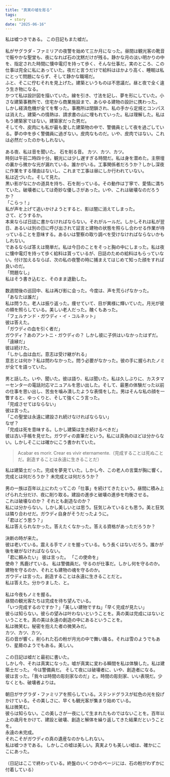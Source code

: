 ```yaml
---
title: "真実の噓を彫る"
tags:
  - story
date: "2025-06-16"
---
```

私は嘘つきである。 この日記もまた嘘だ。<br>
<br>
私がサグラダ・ファミリアの夜警を始めて三か月になった。昼間は観光客の靴音で賑やかな聖堂も、夜になれば石の沈黙だけが残る。静かな月の淡い明かりの中を、指定された時間に懐中電灯を持って歩く、そんな仕事だ。実のところ、この仕事は完全に私にあっていた。夜だと言うだけで給料はほかより高く、睡眠は私にとって問題にならず、そして静かな職場だ。<br>
ふと、そこに佇むそれを見上げた。建築というものは不思議だ。昼と夜で全く違う生き物になる。<br>
かつて私は設計図を描いていた。線を引き、寸法を記し、夢を形にしていた。小さな建築事務所で、住宅から商業施設まで、あらゆる建物の設計に携わった。<br>
しかし経済危機が全てを奪った。事務所は閉鎖され、私の手から定規とコンパスは消えた。建築への情熱は、請求書の山に埋もれていった。私は理解した。私はもう建築家ではない。建築家だった男だ。<br>
そして今、皮肉にも私が最も愛した建築物の中で、警備員として夜を過ごしている。夢の中を歩く警備員に過ぎない。皮肉なものだ。いや、皮肉ではない。これは必然だったのかもしれない。<br>
<br>
ある夜、私は音を聞いた。 石を削る音。 カツ、カツ、カツ。<br>
時刻は午前二時四十分。観光には少し遅すぎる時間だ。私は身を潜めた。主祭壇の裏から微かな光が漏れている。誰かがいる。工事関係者だろうか？しかし深夜に作業をする理由はないし、これまで工事は昼にしか行われていない。<br>
私は近づいた。そして見た。<br>
黒い影がなにかの道具を持ち、石を削っている。その動作は丁寧で、愛情に満ちていた。破壊者にしては奇妙な優しさがあった。いや、これは破壊なのだろうか？<br>
「こらっ！」<br>
私が声を上げて追いかけようとすると、影は闇に消えてしまった。<br>
さて、どうするか。<br>
本来ならば日誌に書かなければならない。それがルールだ。しかしそれは私が翌日、あるいは別の日に呼び出されて証言と建物の状態を照らし合わせる作業が待っていることを意味する。あるいは警察の取り調べを受けなければならないかもしれない。<br>
であるならば答えは簡単だ。私は今日のことをそっと胸の中にしまった。私は夜に懐中電灯を持って歩く給料は貰っているが、日誌のための給料はもらっていない。付け加えるならば、次の私の夜警の時に捕まえてはじめて知った顔をすれば良いのだ。<br>
「問題なし」<br>
私はそう書き込むと、そのまま退勤した。<br>
<br>
数週間後の巡回中、私は再び影に会った。今度は、声を荒らげなかった。<br>
「あなたは誰だ」<br>
 私は問うた。老人は振り返った。痩せていて、目が異様に輝いていた。月光が彼の頬を照らしている。美しい老人だった。醜くもあった。<br>
「フェルナンド・ガウディ・イ・コルネット」<br>
 彼は答えた。 <br>
「ガウディの血を引く者だ」<br>
ガウディ？あのアントニ・ガウディの？ しかし彼に子供はいなかったはずだ。<br>
「遠縁だ」<br>
 彼は続けた。<br>
 「しかし血は血だ。意志は受け継がれる」<br>
意志とは何か？私は問わなかった。問う必要がなかった。彼の手に握られたノミが全てを語っていた。<br>
<br>
男と話した。いや、聞いた。彼は語り、私は聞いた。私は久しぶりに、カスタマーセンターの電話対応マニュアルを思い出した。そして、最悪の体験だった以前の仕事を思い出し、苦虫を噛み潰したような表情をした。男はそんな私の顔を一瞥すると、ゆっくりと、そして強くこう言った。<br>
「完成させてはならない」<br>
彼は言った。<br>
「この聖堂は永遠に建設され続けなければならない」<br>
なぜ？<br>
「完成は死を意味する。しかし建築は生き続けるべきだ」<br>
彼は古い手帳を見せた。ガウディの直筆だという。私には真偽のほどは分からない。しかしそこには確かにこう書かれていた。<br>

 > Acabar es morir. Crear es vivir eternamente.（完成することは死ぬことだ。創造することは永遠に生きることだ）

私は建築士だった。完成を夢見ていた。しかし今、この老人の言葉が胸に響く。完成とは何だろうか？ 未完成とは何だろうか？<br>
<br>
男の一族は百年以上にわたってこの「仕事」を続けてきたという。昼間に積み上げられた分だけ、夜に削り取る。建設の進歩と破壊の進歩を均衡させる。<br>
これは破壊なのか？ それとも創造なのか？<br>
私には分からない。しかし美しいとは思う。狂気じみているとも思う。美と狂気は隣り合わせだ。ガウディ自身がそうだったように。<br>
「君はどう思う？」 <br>
私は答えられなかった。答えたくなかった。答える資格があっただろうか？<br>
<br>
決断の時が来た。<br>
彼は老いている。震える手でノミを握っている。もう長くはないだろう。誰かが後を継がなければならない。<br>
「君に頼みたい」 彼は言った。 「この使命を」<br>
使命？ 馬鹿げている。 私は警備員だ。守るのが仕事だ。しかし何を守るのか。建物を守るのか、それとも建物の魂を守るのか。<br>
ガウディは言った。創造することは永遠に生きることだと。<br>
私は答えた。分かりました、と。<br>
<br>
私は今夜もノミを握る。<br>
昼間の観光客たちは完成を待ち望んでいる。<br>
「いつ完成するのですか？」「美しい建物ですね」「早く完成が見たい」<br>
彼らは知らない。彼らの望みは叶わないということを。真の美は完成にはないということを。真の美は永遠の創造の中にあるということを。<br>
私は微笑む。秘密を抱えた者の微笑みだ。<br>
カツ、カツ、カツ。<br>
石の音が響く。削られた石の粉が月光の中で舞い踊る。それは雪のようでもあり、星屑のようでもある。美しい。<br>
<br>
この日記は嘘だと最初に書いた。<br>
しかし今、それは真実になった。嘘が真実に変わる瞬間を私は体験した。私は建築士だった。 今は警備員だ。 そして夜には破壊者に、いや、創造者になる。<br>
彼は言った。「我々は時間の彫刻家なのだ」と。時間の彫刻家、いい表現だ。少なくとも、破壊者よりは。<br>
<br>
朝日がサグラダ・ファミリアを照らしている。ステンドグラスが虹色の光を投げかけている。その美しさに、早くも観光客が集まり始めている。<br>
私は微笑む。<br>
彼らは知らない。この美しさが一夜にして生まれたものではないことを。百年以上の歳月をかけて、建設と破壊、創造と解体を繰り返してきた結果だということを。<br>
永遠の未完成。<br>
それこそがガウディの真の遺産なのかもしれない。<br>
私は嘘つきである。 しかしこの嘘は美しい。真実よりも美しい嘘は、確かにここにあった。<br>
<br>
（日記はここで終わっている。終盤のいくつかのページには、石の粉がわずかに付着している）